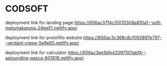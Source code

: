 # CODSOFT
deployment link for landing page
https://656ac37f4c31010308a810a1--soft-melomakarona-24ee51.netlify.app/


deployment link for protofillo website
https://656ac3c368c8cf092897e797--verdant-crepe-5e9e65.netlify.app/



deployment link for calculator
https://656ac3ee1bfe42097501abf4--astounding-pasca-601819.netlify.app/
